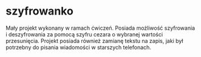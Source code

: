 # szyfrowanko
Mały projekt wykonany w ramach ćwiczeń. 
Posiada możliwość szyfrowania i deszyfrowania za pomocą szyfru cezara o wybranej wartości przesunięcia. 
Projekt posiada również zamianę tekstu na zapis, jaki był potrzebny do pisania wiadomości w starszych telefonach.

